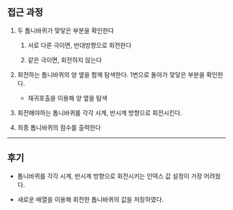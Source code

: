## 접근 과정

1. 두 톱니바퀴가 맞닿은 부분을 확인한다

    1. 서로 다른 극이면, 반대방향으로 회전한다

    2. 같은 극이면, 회전하지 않는다
    
2. 회전하는 톱니바퀴의 양 옆을 함께 탐색한다. 1번으로 돌아가 맞닿은 부분을 확인한다. 

    - 재귀호출을 이용해 양 옆을 탐색

3. 회전해야하는 톱니바퀴를 각각 시계, 반시계 방향으로 회전시킨다.

4. 최종 톱니바퀴의 점수를 출력한다

---
## 후기
- 톱니바퀴를 각각 시계, 반시계 방향으로 회전시키는 인덱스 값 설정이 가장 어려웠다. 

- 새로운 배열을 이용해 회전한 톱니바퀴의 값을 저장하였다.